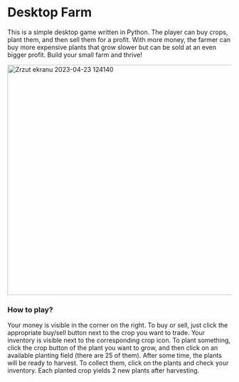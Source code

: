 <h1>Desktop Farm</h1>

This is a simple desktop game written in Python. The player can buy crops, plant them, and then sell them for a profit.
With more money, the farmer can buy more expensive plants that grow slower but can be sold at an even bigger profit.
Build your small farm and thrive!

<img width="518" alt="Zrzut ekranu 2023-04-23 124140" src="https://user-images.githubusercontent.com/72267881/233835532-a7c8e2b5-6b90-4b36-add6-6731542dcaff.png">

<h3> How to play? </h3>
Your money is visible in the corner on the right. To buy or sell, just click the appropriate buy/sell button next to the crop you want to trade. 
Your inventory is visible next to the corresponding crop icon. To plant something, click the crop button of the plant you want to grow,
and then click on an available planting field (there are 25 of them). After some time, the plants will be ready to harvest. To collect them,
click on the plants and check your inventory.
Each planted crop yields 2 new plants after harvesting.
